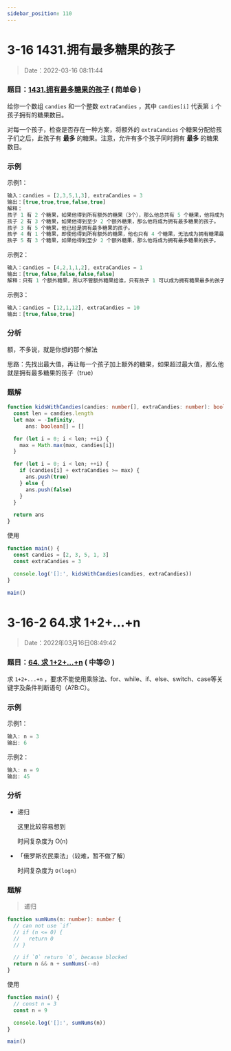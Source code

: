 ```yaml
---
sidebar_position: 110
---
```


# 3-16 1431.拥有最多糖果的孩子

> Date：2022-03-16 08:11:44

### 题目：[1431.拥有最多糖果的孩子](https://leetcode-cn.com/problems/kids-with-the-greatest-number-of-candies/)  ( 简单:smile: ) 

给你一个数组 `candies` 和一个整数 `extraCandies` ，其中 `candies[i]` 代表第 `i` 个孩子拥有的糖果数目。

对每一个孩子，检查是否存在一种方案，将额外的 `extraCandies` 个糖果分配给孩子们之后，此孩子有 **最多** 的糖果。注意，允许有多个孩子同时拥有 **最多** 的糖果数目。

### 示例

示例1：

```ts
输入：candies = [2,3,5,1,3], extraCandies = 3
输出：[true,true,true,false,true] 
解释：
孩子 1 有 2 个糖果，如果他得到所有额外的糖果（3个），那么他总共有 5 个糖果，他将成为拥有最多糖果的孩子。
孩子 2 有 3 个糖果，如果他得到至少 2 个额外糖果，那么他将成为拥有最多糖果的孩子。
孩子 3 有 5 个糖果，他已经是拥有最多糖果的孩子。
孩子 4 有 1 个糖果，即使他得到所有额外的糖果，他也只有 4 个糖果，无法成为拥有糖果最多的孩子。
孩子 5 有 3 个糖果，如果他得到至少 2 个额外糖果，那么他将成为拥有最多糖果的孩子。
```

示例2：

```ts
输入：candies = [4,2,1,1,2], extraCandies = 1
输出：[true,false,false,false,false] 
解释：只有 1 个额外糖果，所以不管额外糖果给谁，只有孩子 1 可以成为拥有糖果最多的孩子。
```

示例3：

```ts
输入：candies = [12,1,12], extraCandies = 10
输出：[true,false,true]
```

### 分析

额，不多说，就是你想的那个解法

思路：先找出最大值，再让每一个孩子加上额外的糖果，如果超过最大值，那么他就是拥有最多糖果的孩子（true）

### 题解

```ts
function kidsWithCandies(candies: number[], extraCandies: number): boolean[] {
  const len = candies.length
  let max = -Infinity,
      ans: boolean[] = []

  for (let i = 0; i < len; ++i) {
    max = Math.max(max, candies[i])
  }

  for (let i = 0; i < len; ++i) {
    if (candies[i] + extraCandies >= max) {
      ans.push(true)
    } else {
      ans.push(false)
    }
  }

  return ans
}
```

使用

```ts
function main() {
  const candies = [2, 3, 5, 1, 3]
  const extraCandies = 3

  console.log('[]:', kidsWithCandies(candies, extraCandies))
}

main()
```



# 3-16-2 64.求 1+2+…+n

> Date：2022年03月16日08:49:42

### 题目：[64. 求 1+2+…+n](https://leetcode-cn.com/problems/qiu-12n-lcof/) ( 中等:confused: ) 

求 `1+2+...+n` ，要求不能使用乘除法、for、while、if、else、switch、case等关键字及条件判断语句（A?B:C）。

### 示例

示例1：

```ts
输入: n = 3
输出: 6
```

示例2：

```ts
输入: n = 9
输出: 45
```

### 分析

- 递归

  这里比较容易想到

  时间复杂度为 O(n)

- 「俄罗斯农民乘法」（较难，暂不做了解）

  时间复杂度为 `O(logn)`

### 题解

> 递归

```ts
function sumNums(n: number): number {
  // can not use `if`
  // if (n <= 0) {
  //   return 0
  // }

  // if `0` return `0`, because blocked
  return n && n + sumNums(--n)
}
```

使用

```ts
function main() {
  // const n = 3
  const n = 9

  console.log('[]:', sumNums(n))
}

main()
```

